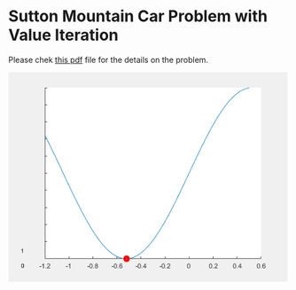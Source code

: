 # Sutton Mountain Car Problem with Value Iteration

Please chek [this pdf](https://github.com/auralius/sutton-mountain-car/blob/main/Mountain%20Car%20Task.pdf) file for the details on the problem.


![example](https://github.com/auralius/sutton-mountain-car/blob/main/animation.gif)
